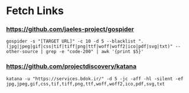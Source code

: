 # Fetch Links
### https://github.com/jaeles-project/gospider
```gospider -s "[TARGET URL]" -c 10 -d 5 --blacklist ".(jpg|jpeg|gif|css|tif|tiff|png|ttf|woff|woff2|ico|pdf|svg|txt)" --other-source | grep -e "code-200" | awk '{print $5}'```


### https://github.com/projectdiscovery/katana
```katana -u "https://services.bdok.ir/" -d 5 -jc -aff -hl -silent -ef jpg,jpeg,gif,css,tif,tiff,png,ttf,woff,woff2,ico,pdf,svg,txt```
